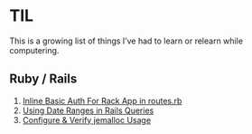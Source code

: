 # TIL
This is a growing list of things I’ve had to learn or relearn while computering.

## Ruby / Rails

1. [Inline Basic Auth For Rack App in routes.rb](rails/basic-auth-mount-in-routes.rb.md)
2. [Using Date Ranges in Rails Queries](rails/active-record-date-range-query.markdown)
3. [Configure & Verify jemalloc Usage](rails/verify-jemalloc-ruby.md)
